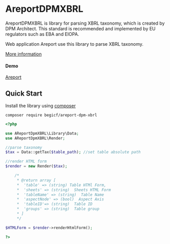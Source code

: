 AreportDPMXBRL
==========
AreportDPMXBRL is library for parsing XBRL taxonomy, which is created by DPM Architect.
This standard is recommended and implemented by EU regulators such as EBA and EIOPA.

Web application Areport use this library to parse XBRL taxonomy.

[More information](https://github.com/begicf/areport)

#### Demo
[Areport](https://demo.areport.net)

## Quick Start
Install the library using [composer](https://getcomposer.org/)
```
composer require begicf/areport-dpm-xbrl
```
```php
<?php

use AReportDpmXBRL\Library\Data;
use AReportDpmXBRL\Render;

//parse taxonomy
$tax = Data::getTax($table_path); //set table absolute path

//render HTML form
$render = new Render($tax);

    /*
     * @return array [
     *  'table' => (string) Table HTMl Form,
     *  'sheets' => (string)  Sheets HTML Form
     *  'tableName' => (string)  Table Name
     *  'aspectNode' => (bool)  Aspect Axis
     *  'tableID'=> (string)  Table ID
     *  'groups' => (string)  Table group
     * ]
     */

$HTMLForm = $render->renderHtmlForm();

?>
```
